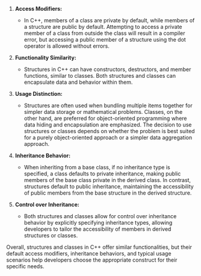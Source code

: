 1. **Access Modifiers:**
   - In C++, members of a class are private by default, while members of a structure are public by default. Attempting to access a private member of a class from outside the class will result in a compiler error, but accessing a public member of a structure using the dot operator is allowed without errors.

2. **Functionality Similarity:**
   - Structures in C++ can have constructors, destructors, and member functions, similar to classes. Both structures and classes can encapsulate data and behavior within them.

3. **Usage Distinction:**
   - Structures are often used when bundling multiple items together for simpler data storage or mathematical problems. Classes, on the other hand, are preferred for object-oriented programming where data hiding and encapsulation are emphasized. The decision to use structures or classes depends on whether the problem is best suited for a purely object-oriented approach or a simpler data aggregation approach.

4. **Inheritance Behavior:**
   - When inheriting from a base class, if no inheritance type is specified, a class defaults to private inheritance, making public members of the base class private in the derived class. In contrast, structures default to public inheritance, maintaining the accessibility of public members from the base structure in the derived structure.

5. **Control over Inheritance:**
   - Both structures and classes allow for control over inheritance behavior by explicitly specifying inheritance types, allowing developers to tailor the accessibility of members in derived structures or classes.

Overall, structures and classes in C++ offer similar functionalities, but their default access modifiers, inheritance behaviors, and typical usage scenarios help developers choose the appropriate construct for their specific needs.